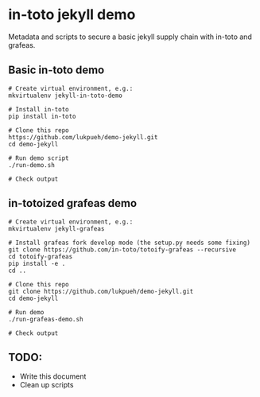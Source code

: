 # in-toto jekyll demo

Metadata and scripts to secure a basic jekyll supply chain with in-toto and
grafeas.

## Basic in-toto demo

```shell
# Create virtual environment, e.g.:
mkvirtualenv jekyll-in-toto-demo

# Install in-toto
pip install in-toto

# Clone this repo
https://github.com/lukpueh/demo-jekyll.git
cd demo-jekyll

# Run demo script
./run-demo.sh

# Check output
```

## in-totoized grafeas demo
```shell
# Create virtual environment, e.g.:
mkvirtualenv jekyll-grafeas

# Install grafeas fork develop mode (the setup.py needs some fixing)
git clone https://github.com/in-toto/totoify-grafeas --recursive
cd totoify-grafeas
pip install -e .
cd ..

# Clone this repo
git clone https://github.com/lukpueh/demo-jekyll.git
cd demo-jekyll

# Run demo
./run-grafeas-demo.sh

# Check output
```


## TODO:
- Write this document
- Clean up scripts